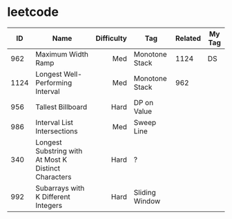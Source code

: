 # leetcode

| ID      |               Name                                     | Difficulty | Tag           | Related     | My Tag |
| ------- | ------------------------------------------------------ | ---------: | -------------- | ----------- | -------------- |
| 962     |        Maximum Width Ramp                              |    Med     | Monotone Stack | 1124        |      DS |
| 1124    | Longest Well-Performing Interval                       |    Med     | Monotone Stack | 962         |        |
| 956     | Tallest Billboard                                      |    Hard    | DP on Value    |             |         |
| 986     | Interval List Intersections                            |    Med     | Sweep Line     |             |              |
| 340     | Longest Substring with At Most K Distinct Characters   |    Hard    | ?   |             |                 |
| 992     | Subarrays with K Different Integers                    |    Hard    | Sliding Window |             |    |

